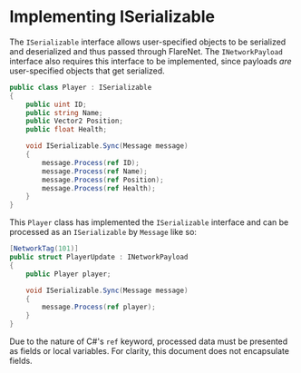# Implementing ISerializable

The `ISerializable` interface allows user-specified objects to be serialized and deserialized and thus passed through FlareNet. The `INetworkPayload` interface also requires this interface to be implemented, since payloads *are* user-specified objects that get serialized.

```cs
public class Player : ISerializable
{
	public uint ID;
	public string Name;
	public Vector2 Position;
	public float Health;

	void ISerializable.Sync(Message message)
	{
		message.Process(ref ID);
		message.Process(ref Name);
		message.Process(ref Position);
		message.Process(ref Health);
	}
}
```

This `Player` class has implemented the `ISerializable` interface and can be processed as an `ISerializable` by `Message` like so:

```cs
[NetworkTag(101)]
public struct PlayerUpdate : INetworkPayload
{
	public Player player;

	void ISerializable.Sync(Message message)
	{
		message.Process(ref player);
	}
}
```

Due to the nature of C#'s `ref` keyword, processed data must be presented as fields or local variables. For clarity, this document does not encapsulate fields.
